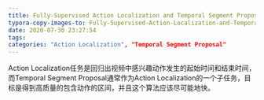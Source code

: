 ```yaml
---
title: Fully-Supervised Action Localization and Temporal Segment Proposal
typora-copy-images-to: Fully-Supervised-Action-Localization-and-Temporal-Segment-Proposal
date: 2020-07-30 23:27:54
tags:
categories: "Action Localization", "Temporal Segment Proposal"
---
```


Action Localization任务是回归出视频中感兴趣动作发生的起始时间和结束时间，而Temporal Segment Proposal通常作为Action Localization的一个子任务，目标是得到高质量的包含动作的区间，并且这个算法应该尽可能地快。